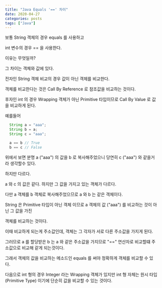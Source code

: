 ```yaml
---
title: "Java Equals '==' 차이"
date: 2020-04-27
categories: posts
tags: ["Java"]
---
```


보통 String 객체의 경우 equals 를 사용하고

int 변수의 경우 == 을 사용한다.

이유는 무엇일까?

그 차이는 객체와 값에 있다.

전자인 String 객체 비교의 경우 값이 아닌 객체를 비교한다.

객체를 비교한다는 것은 Call By Reference 로 참조값을 비교하는 것이다.

후자인 int 의 경우 Wrapping 객체가 아닌 Primitive 타입이므로 Call By Value 로 값을 비교하게 된다.

예를들어

```java
  String a = "aaa";
  String b = a;
  String c = "aaa";

  a == b // True
  b == c // False
```

위에서 보면 분명 a ("aaa") 의 값을 b 로 복사해주었으니 당연히 c ("aaa") 와 같을거라 생각할수 있다.

하지만 다르다.

a 와 c 의 값은 같다. 하지만 그 값을 가지고 있는 객체가 다르다.

다만 a 객체를 b 객체로 복사해주었으므로 a 와 b 는 같은 객체이다.

String 은 Primitive 타입이 아닌 객체 이므로 a 객체의 값 ("aaa") 를 비교하는 것이 아닌 그 값을 가진

객체를 비교하는 것이다.

이때 비교하게 되는게 주소값인데, 객체는 그 각자가 서로 다른 주소값을 가지게 된다.

그러므로 a 를 할당받은 b 는 a 와 같은 주소값을 가지므로 "==" 연산자로 비교할떄 주소값으로 비교해 같게 되는것이다.

그래서 객체의 값을 비교하는 메소드인 equals 를 써야 정확하게 객체를 비교할 수 있다.

다음으로 int 형의 경우 Integer 라는 Wrapping 객체가 있지만 int 형 자체는 원시 타입 (Primitive Type) 이기에 단순히 값을 비교할 수 있는 것이다.